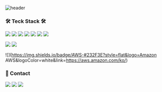 ![header](https://capsule-render.vercel.app/api?type=transparent&color=black&height=300&section=header&text=Jason%20Lee&fontSize=80)





###  🛠 Teck Stack 🛠

![](  https://img.shields.io/badge/PYTHON-#3776AB?style=flat&logo=Python&logoColor=white&link=https://www.python.org/) ![](https://img.shields.io/badge/Flask-#000000?style=flat&logo=Flask&logoColor=white&link=https://flask.palletsprojects.com/en/2.0.x/) ![](https://img.shields.io/badge/Java-#007396?style=flat&logo=Java&logoColor=white&link=https://docs.oracle.com/en/java/) ![](https://img.shields.io/badge/Spring-#6DB33F?style=flat&logo=Spring&logoColor=white&link=https://spring.io/) ![](https://img.shields.io/badge/Javascript-#F7DF1E?style=flat&logo=JavaScript&logoColor=white&link=https://developer.mozilla.org/ko/docs/Web/JavaScript) ![](https://img.shields.io/badge/HTML5-#E34F26?style=flat&logo=HTML5&logoColor=white&link=https://html.spec.whatwg.org/multipage/) ![](https://img.shields.io/badge/CSS-#1572B6?style=flat&logo=CSS3&logoColor=white&link=https://developer.mozilla.org/ko/docs/Web/CSS/Reference) 

![](https://img.shields.io/badge/MySQL-#4479A1?style=flat&logo=MySQL&logoColor=white&link=https://dev.mysql.com/doc/) ![](https://img.shields.io/badge/MongoDB-#47A248?style=flat&logo=MongoDB&logoColor=white&link=https://dev.mysql.com/doc/) 

![](https://img.shields.io/badge/AWS-#232F3E?style=flat&logo=Amazon AWS&logoColor=white&link=https://aws.amazon.com/ko/) 





### 📌 Contact

![](https://img.shields.io/badge/Notion-#000000?style=flat&logo=Notion&logoColor=white&link=https://www.notion.so/bc7e13c185344d97aa1a3b2a97533cee) ![](https://img.shields.io/badge/Instagram-#E4405F?style=flat&logo=Notion&logoColor=white&link=https://www.instagram.com/wotjd4863/) ![](https://img.shields.io/badge/Gmail-#EA4335?style=flat&logo=Gmail&logoColor=white&link=matilto:wotjd5792@gmail.com) 

